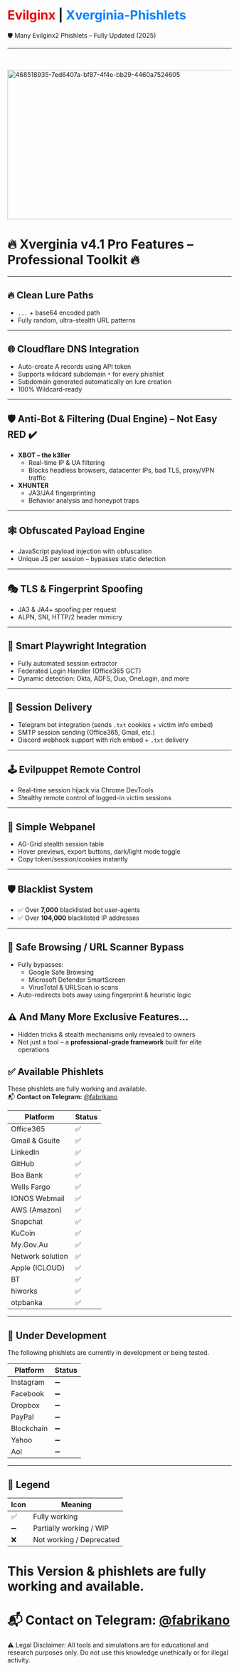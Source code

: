 <h1><span style="color:#e60000;">Evilginx</span> | <span style="color:#0080ff;">Xverginia-Phishlets</span></h1>
<p>🛡️ Many Evilginx2 Phishlets – Fully Updated (2025)</p>
     
---                                       
ᅠᅠᅠᅠᅠᅠᅠᅠ               

<img width="808" height="336" alt="468518935-7ed6407a-bf87-4f4e-bb29-4460a7524605" src="https://github.com/user-attachments/assets/2b9df28e-42e7-4424-8ab2-509f12bc02d8" />


# 🔥 Xverginia v4.1 Pro Features – Professional Toolkit 🔥
  
---  

## 🔥 Clean Lure Paths
- `...` + base64 encoded path
- Fully random, ultra-stealth URL patterns

---

## 🌐 Cloudflare DNS Integration
- Auto-create A records using API token
- Supports wildcard subdomain `*` for every phishlet
- Subdomain generated automatically on lure creation
- 100% Wildcard-ready

---

## 🛡 Anti-Bot & Filtering (Dual Engine) – Not Easy RED ✔️
- **XBOT – the k3ller**
  - Real-time IP & UA filtering
  - Blocks headless browsers, datacenter IPs, bad TLS, proxy/VPN traffic
- **XHUNTER**
  - JA3/JA4 fingerprinting
  - Behavior analysis and honeypot traps

---

## 🕸 Obfuscated Payload Engine
- JavaScript payload injection with obfuscation
- Unique JS per session – bypasses static detection

---

## 🎭 TLS & Fingerprint Spoofing
- JA3 & JA4+ spoofing per request
- ALPN, SNI, HTTP/2 header mimicry

---

## 🧠 Smart Playwright Integration
- Fully automated session extractor
- Federated Login Handler (Office365 GCT)
- Dynamic detection: Okta, ADFS, Duo, OneLogin, and more

---

## 📩 Session Delivery
- Telegram bot integration (sends `.txt` cookies + victim info embed)
- SMTP session sending (Office365, Gmail, etc.)
- Discord webhook support with rich embed + `.txt` delivery

---

## 🕹 Evilpuppet Remote Control
- Real-time session hijack via Chrome DevTools
- Stealthy remote control of logged-in victim sessions

---

## 🎨 Simple Webpanel
- AG-Grid stealth session table
- Hover previews, export buttons, dark/light mode toggle
- Copy token/session/cookies instantly

---

## 🛡 Blacklist System
- ✅ Over **7,000** blacklisted bot user-agents
- ✅ Over **104,000** blacklisted IP addresses

---

## 🛑 Safe Browsing / URL Scanner Bypass
- Fully bypasses:
  - Google Safe Browsing
  - Microsoft Defender SmartScreen
  - VirusTotal & URLScan.io scans
- Auto-redirects bots away using fingerprint & heuristic logic


## ⚠️ And Many More Exclusive Features…
- Hidden tricks & stealth mechanisms only revealed to owners
- Not just a tool – a **professional-grade framework** built for elite operations


## ✅ Available Phishlets

These phishlets are fully working and available.  
📬 **Contact on Telegram:** [@fabrikano](https://t.me/fabrikano)

| Platform        | Status |
|-----------------|--------|
| Office365       | ✅     |
| Gmail & Gsuite  | ✅     |
| LinkedIn        | ✅     |
| GitHub          | ✅     |
| Boa Bank        | ✅     |
| Wells Fargo     | ✅     |
| IONOS Webmail   | ✅     |
| AWS (Amazon)    | ✅     |
| Snapchat        | ✅     |
| KuCoin          | ✅     |
| My.Gov.Au‌       | ✅     |
| Network solution| ✅     |
| Apple (ICLOUD)  | ✅     |
| BT              | ✅     |
| hiworks         | ✅     |
| otpbanka        | ✅     |
---

## 🔧 Under Development

The following phishlets are currently in development or being tested.

| Platform     | Status |
|--------------|--------|
| Instagram    | ➖     |
| Facebook     | ➖     |
| Dropbox      | ➖     |
| PayPal       | ➖     |
| Blockchain   | ➖     |
| Yahoo        | ➖     |
| Aol          | ➖     |
---

## 📌 Legend

| Icon | Meaning                  |
|------|--------------------------|
| ✅   | Fully working            |
| ➖   | Partially working / WIP  |
| ❌   | Not working / Deprecated |



# This Version & phishlets are fully working and available.  
# 📬 Contact on Telegram: [@fabrikano](https://t.me/fabrikano)




⚠️ Legal Disclaimer:
All tools and simulations are for educational and research purposes only. Do not use this knowledge unethically or for illegal activity.
